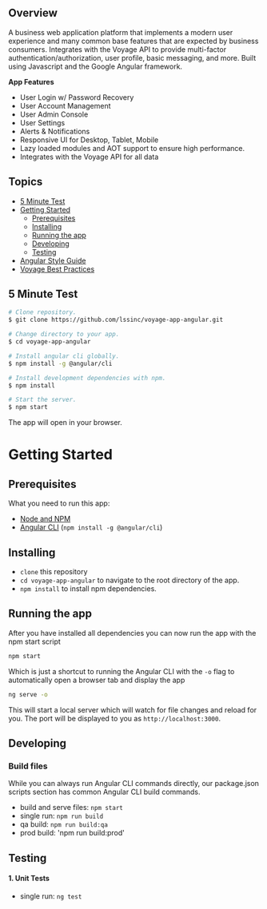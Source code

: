## Overview
A business web application platform that implements a modern user experience and many common base features that are expected by business consumers. Integrates with the Voyage API to provide multi-factor authentication/authorization, user profile, basic messaging, and more. Built using Javascript and the Google Angular framework. 

__App Features__
* User Login w/ Password Recovery
* User Account Management
* User Admin Console
* User Settings
* Alerts & Notifications
* Responsive UI for Desktop, Tablet, Mobile
* Lazy loaded modules and AOT support to ensure high performance.
* Integrates with the Voyage API for all data

## Topics
* [5 Minute Test](#5-minute-test)
* [Getting Started](#getting-started)
    * [Prerequisites](#prerequisites)
    * [Installing](#installing)
    * [Running the app](#running-the-app)
    * [Developing](#developing)
    * [Testing](#testing)
* [Angular Style Guide](https://angular.io/guide/styleguide)
* [Voyage Best Practices](readme_docs/VOYAGE_STYLE_GUIDE.md)

## 5 Minute Test
```bash
# Clone repository.
$ git clone https://github.com/lssinc/voyage-app-angular.git

# Change directory to your app.
$ cd voyage-app-angular

# Install angular cli globally.
$ npm install -g @angular/cli

# Install development dependencies with npm.
$ npm install

# Start the server.
$ npm start
```

The app will open in your browser.

# Getting Started

## Prerequisites

What you need to run this app:
* [Node and NPM](https://nodejs.org)
* [Angular CLI](https://cli.angular.io/) (`npm install -g @angular/cli`)

## Installing

* `clone` this repository
* `cd voyage-app-angular` to navigate to the root directory of the app.
* `npm install` to install npm dependencies.

## Running the app

After you have installed all dependencies you can now run the app with the npm start script
```bash
npm start
```
Which is just a shortcut to running the Angular CLI with the `-o` flag to automatically open a browser tab and display the app
```bash
ng serve -o
```

This will start a local server which will watch for file changes and reload for you. The port will be displayed to you as `http://localhost:3000`.

## Developing

### Build files

While you can always run Angular CLI commands directly, our package.json scripts section has common Angular CLI build commands. 

* build and serve files: `npm start`
* single run: `npm run build`
* qa build: `npm run build:qa`
* prod build: 'npm run build:prod'


## Testing

#### 1. Unit Tests

* single run: `ng test`

